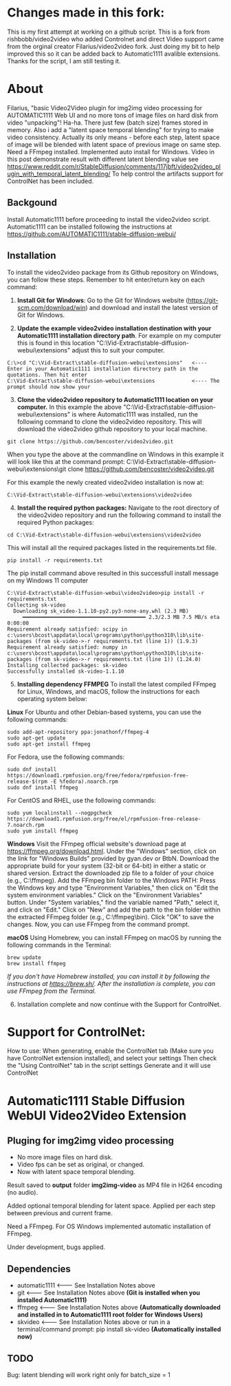 # Changes made in this fork:
This is my first attempt at working on a github script. This is a fork from rishbobb/video2video who added Controlnet and direct Video support came from the orginal creator Filarius/video2video fork. Just doing my bit to help improved this so it can be added back to Automatic1111 avalible extensions. Thanks for the script, I am still testing it.  

# About
Filarius, "basic Video2Video plugin for img2img video processing for AUTOMATIC1111 Web UI and no more tons of image files on hard disk from video "unpacking"! Ha-ha.
There just few (batch size) frames stored in memory. Also i add a "latent space temporal blending" for trying to make video consistency. Actually its only means - before each step, latent space of image will be blended with latent space of previous image on same step. Need a FFmpeg installed. Implemented auto install for Windows. Video in this post demonstrate result with different latent blending value see https://www.reddit.com/r/StableDiffusion/comments/117jbft/video2video_plugin_with_temporal_latent_blending/
To help control the artifacts support for ControlNet has been included.

## Backgound 
Install Automatic1111 before proceeding to install the video2video script. Automatic1111 can be installed following the instructions at https://github.com/AUTOMATIC1111/stable-diffusion-webui/ 

## Installation
To install the video2video package from its Github repository on Windows, you can follow these steps. Remember to hit enter/return key on each command:

1. **Install Git for Windows**: Go to the Git for Windows website (https://git-scm.com/download/win) and download and install the latest version of Git for Windows.

2. **Update the example video2video installation destination with your Automatic1111 installation directory path**. For example on my computer this is found in this location "C:\Vid-Extract\stable-diffusion-webui\extensions" adjust this to suit your computer.
```shell
C:\>cd "C:\Vid-Extract\stable-diffusion-webui\extensions"   <---- Enter in your Automatic1111 installation directory path in the quotations. Then hit enter
C:\Vid-Extract\stable-diffusion-webui\extensions            <---- The prompt should now show your
```
3. **Clone the video2video repository to Automatic1111 location on your computer.**
In this example the above "C:\Vid-Extract\stable-diffusion-webui\extensions" is where Automatic1111 was installed, run the following command to clone the video2video repository. This will download the video2video github repository to your local machine.
```shell
git clone https://github.com/bencoster/video2video.git
```
When you type the above at the commandline on Windows in this example it will look like this at the command prompt:
C:\Vid-Extract\stable-diffusion-webui\extensions\git clone https://github.com/bencoster/video2video.git

For this example the newly created video2video installation is now at:
```shell
C:\Vid-Extract\stable-diffusion-webui\extensions\video2video
```
4. **Install the required python packages:** 
Navigate to the root directory of the video2video repository and run the following command to install the required Python packages:
```shell
cd C:\Vid-Extract\stable-diffusion-webui\extensions\video2video
```
This will install all the required packages listed in the requirements.txt file.
```shell
pip install -r requirements.txt
```
The pip install command above resulted in this successfull install message on my Windows 11 computer
```shell
C:\Vid-Extract\stable-diffusion-webui\video2video>pip install -r requirements.txt
Collecting sk-video
  Downloading sk_video-1.1.10-py2.py3-none-any.whl (2.3 MB)
     ━━━━━━━━━━━━━━━━━━━━━━━━━━━━━━━━━━━━━━━━ 2.3/2.3 MB 7.5 MB/s eta 0:00:00
Requirement already satisfied: scipy in c:\users\bcost\appdata\local\programs\python\python310\lib\site-packages (from sk-video->-r requirements.txt (line 1)) (1.9.3)
Requirement already satisfied: numpy in c:\users\bcost\appdata\local\programs\python\python310\lib\site-packages (from sk-video->-r requirements.txt (line 1)) (1.24.0)
Installing collected packages: sk-video
Successfully installed sk-video-1.1.10
```
5. **Installing dependency FFMPEG**
To install the latest compiled FFmpeg for Linux, Windows, and macOS, follow the instructions for each operating system below:

**Linux** 
For Ubuntu and other Debian-based systems, you can use the following commands:
```shell
sudo add-apt-repository ppa:jonathonf/ffmpeg-4
sudo apt-get update
sudo apt-get install ffmpeg
```
For Fedora, use the following commands:
```shell
sudo dnf install https://download1.rpmfusion.org/free/fedora/rpmfusion-free-release-$(rpm -E %fedora).noarch.rpm
sudo dnf install ffmpeg
```
For CentOS and RHEL, use the following commands:
```shell
sudo yum localinstall --nogpgcheck https://download1.rpmfusion.org/free/el/rpmfusion-free-release-7.noarch.rpm
sudo yum install ffmpeg
```
**Windows** 
Visit the FFmpeg official website's download page at https://ffmpeg.org/download.html.
Under the "Windows" section, click on the link for "Windows Builds" provided by gyan.dev or BtbN.
Download the appropriate build for your system (32-bit or 64-bit) in either a static or shared version.
Extract the downloaded zip file to a folder of your choice (e.g., C:\ffmpeg).
Add the FFmpeg bin folder to the Windows PATH:
Press the Windows key and type "Environment Variables," then click on "Edit the system environment variables."
Click on the "Environment Variables" button.
Under "System variables," find the variable named "Path," select it, and click on "Edit."
Click on "New" and add the path to the bin folder within the extracted FFmpeg folder (e.g., C:\ffmpeg\bin).
Click "OK" to save the changes.
Now, you can use FFmpeg from the command prompt.

**macOS**
Using Homebrew, you can install FFmpeg on macOS by running the following commands in the Terminal:

```shell
brew update
brew install ffmpeg
```
*If you don't have Homebrew installed, you can install it by following the instructions at https://brew.sh/.
After the installation is complete, you can use FFmpeg from the Terminal.*

6. Installation complete and now continue with the Support for ControlNet.

# Support for ControlNet:

How to use:
When generating, enable the ControlNet tab (Make sure you have ControlNet extension installed), and select your settings
Then check the "Using ControlNet" tab in the script settings
Generate and it will use ControlNet

# Automatic1111 Stable Diffusion WebUI Video2Video Extension

## Pluging for img2img video processing
- No more image files on hard disk.
- Video fps can be set as original, or changed.
- Now with latent space temporal blending.

Result saved to **output** folder **img2img-video** as MP4 file in H264 encoding (no audio). 

Added optional temporal blending for latent space. Applied per each step between previous and current frame.

Need a FFmpeg. For OS Windows implemented automatic installation of FFmpeg.

Under development, bugs applied.

## Dependencies
- automatic1111 <--- See Installation Notes above
- git       <--- See Installation Notes above **(Git is installed when you installed Automatic1111)**
- ffmpeg    <--- See Installation Notes above **(Automatically downloaded and installed in to Automatic1111 root folder for Windows Users)**
- skvideo   <--- See Installation Notes above or run in a terminal/command prompt: pip install sk-video **(Automatically installed now)**

## TODO

Bug: latent blending will work right only for batch_size = 1
